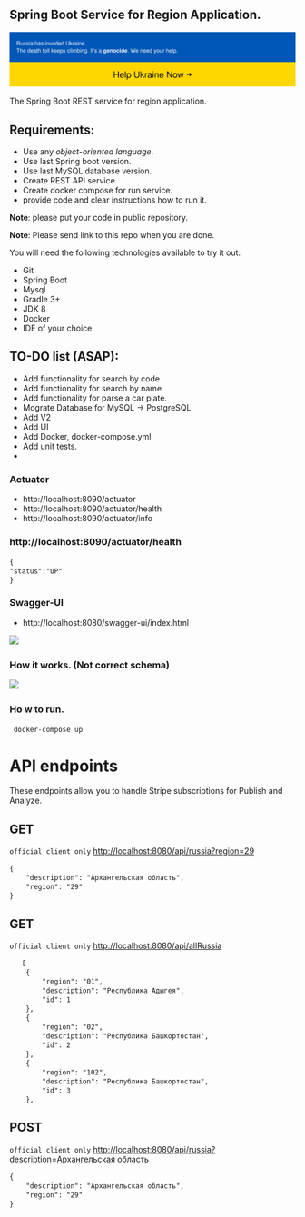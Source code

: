 ## Spring Boot Service for Region Application.

[![SWUbanner](https://raw.githubusercontent.com/vshymanskyy/StandWithUkraine/main/banner2-direct.svg)](https://vshymanskyy.github.io/StandWithUkraine/)


The Spring Boot REST service for region application.

## Requirements:

- Use any *object-oriented language*.
- Use last Spring boot version.
- Use last MySQL database version.
- Create REST API service.
- Create docker compose for run service.
- provide code and clear instructions how to run it.

**Note**: please put your code in public repository.

**Note**: Please send link to this repo when you are done.

You will need the following technologies available to try it out:

* Git
* Spring Boot
* Mysql
* Gradle 3+
* JDK 8
* Docker
* IDE of your choice


## TO-DO list (ASAP):
- Add functionality for search by code
- Add functionality for search by name
- Add functionality for parse a car plate.
- Mograte Database for MySQL -> PostgreSQL
- Add V2
- Add UI
- Add Docker, docker-compose.yml
- Add unit tests.
- 

### Actuator

* http://localhost:8090/actuator
* http://localhost:8090/actuator/health
* http://localhost:8090/actuator/info

### http://localhost:8090/actuator/health

```
{
"status":"UP"
}
```

### Swagger-UI

* http://localhost:8080/swagger-ui/index.html

![](https://d.radikal.ru/d12/2202/15/403e9978bc0e.png)

### How it works. (Not correct schema)

![](https://c.radikal.ru/c08/2108/48/e78d3e2723cc.png)

### Ho w to run.

``` docker-compose up```

# API endpoints

These endpoints allow you to handle Stripe subscriptions for Publish and Analyze.

## GET

`official client only` [http://localhost:8080/api/russia?region=29](#get-)<br/>

```
{
    "description": "Архангельская область",
    "region": "29"
}
```

## GET

`official client only` [http://localhost:8080/api/allRussia](#get-)<br/>

```
   [
    {
        "region": "01",
        "description": "Республика Адыгея",
        "id": 1
    },
    {
        "region": "02",
        "description": "Республика Башкортостан",
        "id": 2
    },
    {
        "region": "102",
        "description": "Республика Башкортостан",
        "id": 3
    },
```

## POST

`official client only` [http://localhost:8080/api/russia?description=Архангельская область](#post-) <br/>

```
{
    "description": "Архангельская область",
    "region": "29"
}
```
